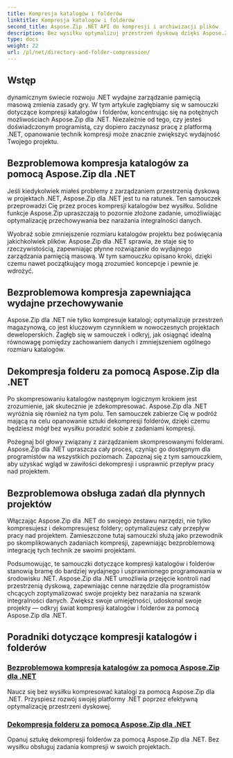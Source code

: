 ```yaml
---
title: Kompresja katalogów i folderów
linktitle: Kompresja katalogów i folderów
second_title: Aspose.Zip .NET API do kompresji i archiwizacji plików
description: Bez wysiłku optymalizuj przestrzeń dyskową dzięki Aspose.Zip dla .NET. Poznaj techniki kompresji i dekompresji katalogów, aby ulepszyć swoje projekty programistyczne .NET.
type: docs
weight: 22
url: /pl/net/directory-and-folder-compression/
---
```


## Wstęp

dynamicznym świecie rozwoju .NET wydajne zarządzanie pamięcią masową zmienia zasady gry. W tym artykule zagłębiamy się w samouczki dotyczące kompresji katalogów i folderów, koncentrując się na potężnych możliwościach Aspose.Zip dla .NET. Niezależnie od tego, czy jesteś doświadczonym programistą, czy dopiero zaczynasz pracę z platformą .NET, opanowanie technik kompresji może znacznie zwiększyć wydajność Twojego projektu.

## Bezproblemowa kompresja katalogów za pomocą Aspose.Zip dla .NET

Jeśli kiedykolwiek miałeś problemy z zarządzaniem przestrzenią dyskową w projektach .NET, Aspose.Zip dla .NET jest tu na ratunek. Ten samouczek przeprowadzi Cię przez proces kompresji katalogów bez wysiłku. Solidne funkcje Aspose.Zip upraszczają to pozornie złożone zadanie, umożliwiając optymalizację przechowywania bez narażania integralności danych.

Wyobraź sobie zmniejszenie rozmiaru katalogów projektu bez poświęcania jakichkolwiek plików. Aspose.Zip dla .NET sprawia, że staje się to rzeczywistością, zapewniając płynne rozwiązanie do wydajnego zarządzania pamięcią masową. W tym samouczku opisano kroki, dzięki czemu nawet początkujący mogą zrozumieć koncepcje i pewnie je wdrożyć.

## Bezproblemowa kompresja zapewniająca wydajne przechowywanie

Aspose.Zip dla .NET nie tylko kompresuje katalogi; optymalizuje przestrzeń magazynową, co jest kluczowym czynnikiem w nowoczesnych projektach deweloperskich. Zagłęb się w samouczek i odkryj, jak osiągnąć idealną równowagę pomiędzy zachowaniem danych i zmniejszeniem ogólnego rozmiaru katalogów.

## Dekompresja folderu za pomocą Aspose.Zip dla .NET

Po skompresowaniu katalogów następnym logicznym krokiem jest zrozumienie, jak skutecznie je zdekompresować. Aspose.Zip dla .NET wyróżnia się również na tym polu. Ten samouczek zabierze Cię w podróż mającą na celu opanowanie sztuki dekompresji folderów, dzięki czemu będziesz mógł bez wysiłku poradzić sobie z zadaniami kompresji.

Pożegnaj ból głowy związany z zarządzaniem skompresowanymi folderami. Aspose.Zip dla .NET upraszcza cały proces, czyniąc go dostępnym dla programistów na wszystkich poziomach. Zapoznaj się z tym samouczkiem, aby uzyskać wgląd w zawiłości dekompresji i usprawnić przepływ pracy nad projektem.

## Bezproblemowa obsługa zadań dla płynnych projektów

Włączając Aspose.Zip dla .NET do swojego zestawu narzędzi, nie tylko kompresujesz i dekompresujesz foldery; optymalizujesz cały przepływ pracy nad projektem. Zamieszczone tutaj samouczki służą jako przewodnik po skomplikowanych zadaniach kompresji, zapewniając bezproblemową integrację tych technik ze swoimi projektami.

Podsumowując, te samouczki dotyczące kompresji katalogów i folderów stanowią bramę do bardziej wydajnego i usprawnionego programowania w środowisku .NET. Aspose.Zip dla .NET umożliwia przejęcie kontroli nad przestrzenią dyskową, zapewniając cenne narzędzie dla programistów chcących zoptymalizować swoje projekty bez narażania na szwank integralności danych. Zwiększ swoje umiejętności, udoskonal swoje projekty — odkryj świat kompresji katalogów i folderów za pomocą Aspose.Zip dla .NET.
## Poradniki dotyczące kompresji katalogów i folderów
### [Bezproblemowa kompresja katalogów za pomocą Aspose.Zip dla .NET](./compress-directory/)
Naucz się bez wysiłku kompresować katalogi za pomocą Aspose.Zip dla .NET. Przyspiesz rozwój swojej platformy .NET poprzez efektywną optymalizację przestrzeni dyskowej.
### [Dekompresja folderu za pomocą Aspose.Zip dla .NET](./decompress-folder/)
Opanuj sztukę dekompresji folderów za pomocą Aspose.Zip dla .NET. Bez wysiłku obsługuj zadania kompresji w swoich projektach.